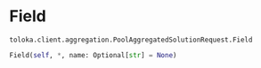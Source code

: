 # Field
`toloka.client.aggregation.PoolAggregatedSolutionRequest.Field`

```python
Field(self, *, name: Optional[str] = None)
```

